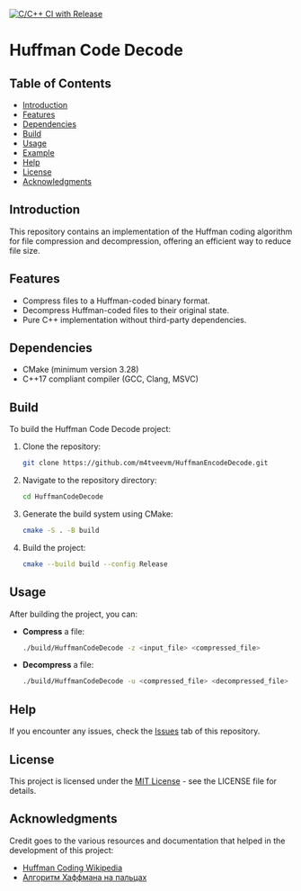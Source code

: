 [![C/C++ CI with Release](https://github.com/m4tveevm/HuffmanEncodeDecode/actions/workflows/ci.yml/badge.svg)](https://github.com/m4tveevm/HuffmanEncodeDecode/actions/workflows/c-cpp.yml)
# Huffman Code Decode

## Table of Contents
- [Introduction](#introduction)
- [Features](#features)
- [Dependencies](#dependencies)
- [Build](#build)
- [Usage](#usage)
- [Example](#example)
- [Help](#help)
- [License](#license)
- [Acknowledgments](#acknowledgments)

## Introduction

This repository contains an implementation of the Huffman coding algorithm for file compression and decompression, offering an efficient way to reduce file size.

## Features

- Compress files to a Huffman-coded binary format.
- Decompress Huffman-coded files to their original state.
- Pure C++ implementation without third-party dependencies.

## Dependencies

- CMake (minimum version 3.28)
- C++17 compliant compiler (GCC, Clang, MSVC)

## Build

To build the Huffman Code Decode project:

1. Clone the repository:
   ```bash
   git clone https://github.com/m4tveevm/HuffmanEncodeDecode.git
   ```
2. Navigate to the repository directory:
   ```bash
   cd HuffmanCodeDecode
   ```
3. Generate the build system using CMake:
   ```bash
   cmake -S . -B build
   ```
4. Build the project:
   ```bash
   cmake --build build --config Release
   ```

## Usage

After building the project, you can:

- **Compress** a file:
  ```bash
  ./build/HuffmanCodeDecode -z <input_file> <compressed_file>
  ```
- **Decompress** a file:
  ```bash
  ./build/HuffmanCodeDecode -u <compressed_file> <decompressed_file>
  ```


## Help

If you encounter any issues, check the [Issues](https://github.com/m4tveevm/HuffmanEncodeDecode/issues) tab of this repository.

## License

This project is licensed under the [MIT License](LICENSE) - see the LICENSE file for details.

## Acknowledgments

Credit goes to the various resources and documentation that helped in the development of this project:

- [Huffman Coding Wikipedia](https://en.wikipedia.org/wiki/Huffman_coding)
- [Алгоритм Хаффмана на пальцах](https://habr.com/ru/articles/144200/)